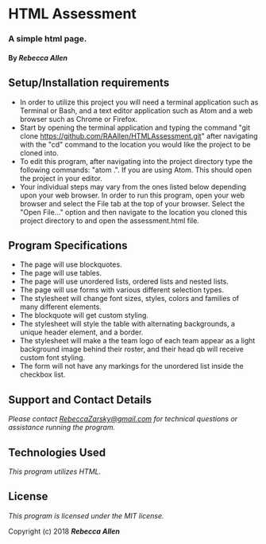 # HTML Assessment

### A simple html page.

#### By _**Rebecca Allen**_

## Setup/Installation requirements

* In order to utilize this project you will need a terminal application such as Terminal or Bash, and a text editor application such as Atom and a web browser such as Chrome or Firefox.
* Start by opening the terminal application and typing the command "git clone https://github.com/RAAllen/HTMLAssessment.git" after navigating with the "cd" command to the location you would like the project to be cloned into.
* To edit this program, after navigating into the project directory type the following commands: "atom .". If you are using Atom. This should open the project in your editor.
* Your individual steps may vary from the ones listed below depending upon your web browser. In order to run this program, open your web browser and select the File tab at the top of your browser. Select the "Open File..." option and then navigate to the location you cloned this project directory to and open the assessment.html file.

## Program Specifications

* The page will use blockquotes.
* The page will use tables.
* The page will use unordered lists, ordered lists and nested lists.
* The page will use forms with various different selection types.
* The stylesheet will change font sizes, styles, colors and families of many different elements.
* The blockquote will get custom styling.
* The stylesheet will style the table with alternating backgrounds, a unique header element, and a border.
* The stylesheet will make a the team logo of each team appear as a light background image behind their roster, and their head qb will receive custom font styling.
* The form will not have any markings for the unordered list inside the checkbox list.

## Support and Contact Details

_Please contact RebeccaZarsky@gmail.com for technical questions or assistance running the program._

## Technologies Used

_This program utilizes HTML._

## License

_This program is licensed under the MIT license._

Copyright (c) 2018 **_Rebecca Allen_**
